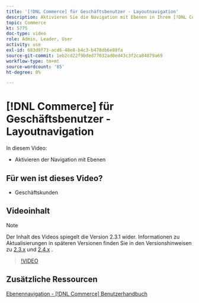 ```yaml
---
title: '[!DNL Commerce] für Geschäftsbenutzer - Layoutnavigation'
description: Aktivieren Sie die Navigation mit Ebenen in Ihrem [!DNL Commerce] Store, damit Kunden Produkte einfach und schnell finden können.
topic: Commerce
kt: 5775
doc-type: video
role: Admin, Leader, User
activity: use
exl-id: 683d8f73-acd6-48e8-b4c3-b478db6e88fa
source-git-commit: 1eb2cd22f9bded77032ad0ed43c3f2ca84879a69
workflow-type: tm+mt
source-wordcount: '85'
ht-degree: 0%

---
```


# [!DNL Commerce] für Geschäftsbenutzer - Layoutnavigation

In diesem Video:

- Aktivieren der Navigation mit Ebenen

## Für wen ist dieses Video?

- Geschäftskunden

## Videoinhalt

>[!NOTE]
>
>Der Inhalt des Videos spiegelt die Version 2.3.1 wider. Informationen zu Aktualisierungen in späteren Versionen finden Sie in den Versionshinweisen zu [ 2.3.x](https://devdocs.magento.com/guides/v2.3/release-notes/bk-release-notes.html) und [2.4.x](https://devdocs.magento.com/guides/v2.4/release-notes/bk-release-notes.html) .

>[!VIDEO](https://video.tv.adobe.com/v/36186?quality=12&learn=on)

## Zusätzliche Ressourcen

[Ebenennavigation -  [!DNL Commerce] Benutzerhandbuch](https://docs.magento.com/user-guide/catalog/navigation-layered.html)
